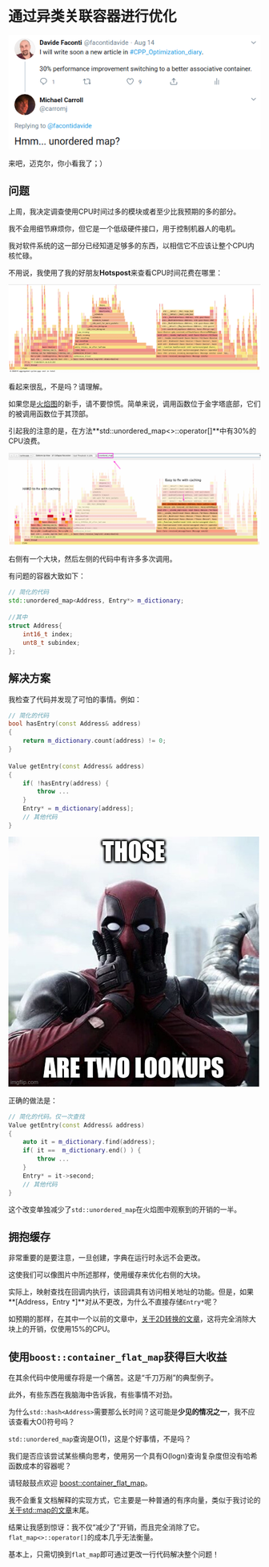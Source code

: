 # 通过异类关联容器进行优化

![](../img/twitter_unordered.png)

来吧，迈克尔，你小看我了；）

## 问题

上周，我决定调查使用CPU时间过多的模块或者至少比我预期的多的部分。

我不会用细节麻烦你，但它是一个低级硬件接口，用于控制机器人的电机。

我对软件系统的这一部分已经知道足够多的东西，以相信它不应该让整个CPU内核忙碌。 

不用说，我使用了我的好朋友**Hotspost**来查看CPU时间花费在哪里：

![](../img/motor_profile1.png)

看起来很乱，不是吗？请理解。

如果您是[火焰图](http://www.brendangregg.com/flamegraphs.html)的新手，请不要惊慌。简单来说，调用函数位于金字塔底部，它们的被调用函数位于其顶部。

引起我的注意的是，在方法**std::unordered_map<>::operator[]**中有30%的CPU浪费。

![](../img/motor_profile2.png)

右侧有一个大块，然后左侧的代码中有许多多次调用。

有问题的容器大致如下：

```C++
// 简化的代码
std::unordered_map<Address, Entry*> m_dictionary;

//其中
struct Address{
    int16_t index;
    unt8_t subindex;
};
```

## 解决方案

我检查了代码并发现了可怕的事情。例如：

```C++
// 简化的代码
bool hasEntry(const Address& address) 
{
    return m_dictionary.count(address) != 0;
}

Value getEntry(const Address& address) 
{
    if( !hasEntry(address) {
        throw ...
    }
    Entry* = m_dictionary[address];
    // 其他代码
}
```

![](../img/two_lookups.jpg)

正确的做法是：

```C++
// 简化的代码。仅一次查找
Value getEntry(const Address& address) 
{
    auto it = m_dictionary.find(address);
    if( it ==  m_dictionary.end() ) {
        throw ...
    }
    Entry* = it->second;
    // 其他代码
}
```

这个改变单独减少了`std::unordered_map`在火焰图中观察到的开销的一半。

## 拥抱缓存

非常重要的是要注意，一旦创建，字典在运行时永远不会更改。

这使我们可以像图片中所述那样，使用缓存来优化右侧的大块。

实际上，映射查找在回调内执行，该回调具有访问相关地址的功能。但是，如果**[Address，Entry *]**对从不更改，为什么不直接存储`Entry*`呢？

如预期的那样，在其中一个以前的文章中，[关于2D转换的文章](2d_transforms.md)，这将完全消除大块上的开销，仅使用15%的CPU。

## 使用`boost::container_flat_map`获得巨大收益

在其余代码中使用缓存将是一个痛苦。这是“千刀万剐”的典型例子。

此外，有些东西在我脑海中告诉我，有些事情不对劲。

为什么`std::hash<Address>`需要那么长时间？这可能是**少见的情况之一**，我不应该查看大O()符号吗？

`std::unordered_map`查询是O(1)，这是个好事情，不是吗？

我们是否应该尝试某些横向思考，使用另一个具有O(logn)查询复杂度但没有哈希函数成本的容器呢？

请轻敲鼓点欢迎 [boost::container_flat_map](https://www.boost.org/doc/libs/1_74_0/doc/html/container/non_standard_containers.html#container.non_standard_containers.flat_xxx)。

我不会重复文档解释的实现方式，它主要是一种普通的有序向量，类似于我讨论的[关于std::map的文章](dont_need_map.md)末尾。

结果让我感到惊讶：我不仅“减少了”开销，而且完全消除了它。`flat_map<>::operator[]`的成本几乎无法衡量。

基本上，只需切换到`flat_map`即可通过更改一行代码解决整个问题！




